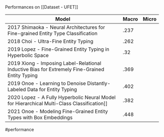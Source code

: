 Performances on [[Dataset - UFET]]

| Model                                                                                          | Macro | Micro |
| ---------------------------------------------------------------------------------------------- | ----- | ----- |
| 2017 Shimaoka - Neural Architectures for Fine-grained Entity Type Classification               | .237  |       |
| 2018 Choi - Ultra-Fine Entity Typing                                                           | .262  |       |
| 2019 Lopez - Fine-Grained Entity Typing in Hyperbolic Space                                    | .32   |       |
| 2019 Xiong - Imposing Label-Relational Inductive Bias for Extremely Fine-Grained Entity Typing | .369  |       |
| 2019 Onoe - Learning to Denoise Distantly-Labeled Data for Entity Typing                       | .402  |       |
| 2020 Lopez - A Fully Hyperbolic Neural Model for Hierarchical Multi-Class Classification]]     | .382  |       |
| 2021 Onoe - Modeling Fine-Grained Entity Types with Box Embeddings                             | .448  |       |

#performance 